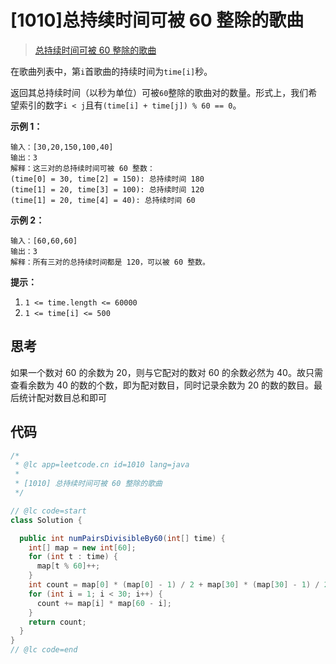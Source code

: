 # [1010]总持续时间可被 60 整除的歌曲

> [总持续时间可被 60 整除的歌曲](https://leetcode-cn.com/problems/pairs-of-songs-with-total-durations-divisible-by-60/description/)

在歌曲列表中，第`i`首歌曲的持续时间为`time[i]`秒。

返回其总持续时间（以秒为单位）可被`60`整除的歌曲对的数量。形式上，我们希望索引的数字`i < j`且有`(time[i] + time[j]) % 60 == 0`。

**示例 1：**

```
输入：[30,20,150,100,40]
输出：3
解释：这三对的总持续时间可被 60 整数：
(time[0] = 30, time[2] = 150): 总持续时间 180
(time[1] = 20, time[3] = 100): 总持续时间 120
(time[1] = 20, time[4] = 40): 总持续时间 60
```

**示例 2：**

```
输入：[60,60,60]
输出：3
解释：所有三对的总持续时间都是 120，可以被 60 整数。
```

**提示：**

1.  `1 <= time.length <= 60000`
2.  `1 <= time[i] <= 500`

## 思考

如果一个数对 60 的余数为 20，则与它配对的数对 60 的余数必然为 40。故只需查看余数为 40 的数的个数，即为配对数目，同时记录余数为 20 的数的数目。最后统计配对数目总和即可

## 代码

```java
/*
 * @lc app=leetcode.cn id=1010 lang=java
 *
 * [1010] 总持续时间可被 60 整除的歌曲
 */

// @lc code=start
class Solution {

  public int numPairsDivisibleBy60(int[] time) {
    int[] map = new int[60];
    for (int t : time) {
      map[t % 60]++;
    }
    int count = map[0] * (map[0] - 1) / 2 + map[30] * (map[30] - 1) / 2;
    for (int i = 1; i < 30; i++) {
      count += map[i] * map[60 - i];
    }
    return count;
  }
}
// @lc code=end

```

